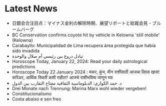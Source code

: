 # Latest News
-  日銀会合注目点：マイナス金利の解除時期、展望リポートと総裁会見 - ブルームバーグ
-  BC Conservation confirms coyote hit by vehicle in Kelowna 'still mobile' (Kelowna)
-  Carabayllo: Municipalidad de Lima recupera área protegida que había sido invadida
-  تبادل دروع بين رئيسي أم صلال والوحدة
-  Horoscope Today, January 22, 2024: Read your daily astrological predictions
-  Horoscope Today 22 January 2024 : मकर, कुंभ, मीन राशींसाठी आजचा दिवस खास! करिअर, आर्थिक स्थिती कशी राहील? आजचे राशीभविष्य जाणून घ्या
-  د. حمد الكواري: الدبلوماسية الثقافية مفتاح التقارب بين الدول
-  Drei Monate nach Trennung: Marina Marx wohl wieder vergeben!
-  Constitucionalismo
-  Costa abaixo e sen freo

